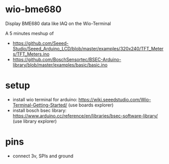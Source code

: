 # wio-bme680
Display BME680 data like IAQ on the Wio-Terminal 

A 5 minutes meshup of 
- https://github.com/Seeed-Studio/Seeed_Arduino_LCD/blob/master/examples/320x240/TFT_Meters/TFT_Meters.ino
- https://github.com/BoschSensortec/BSEC-Arduino-library/blob/master/examples/basic/basic.ino

# setup
- install wio terminal for arduino: https://wiki.seeedstudio.com/Wio-Terminal-Getting-Started/ (use boards explorer)
- install bosch bsec library: https://www.arduino.cc/reference/en/libraries/bsec-software-library/ (use library explorer)

# pins
- connect 3v, SPIs and ground

